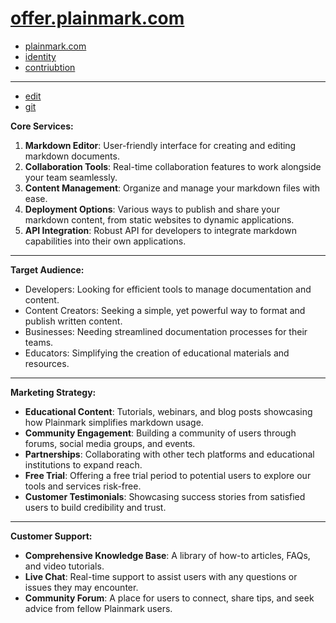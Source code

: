 # [offer.plainmark.com](http://offer.plainmark.com)

+ [plainmark.com](http://www.plainmark.com)
+ [identity](http://identity.plainmark.com)
+ [contriubtion](http://contriubtion.plainmark.com)

---

+ [edit](https://github.com/plain-mark/identity/edit/main/README.md)
+ [git](https://github.com/plain-mark/)


**Core Services:**

1. **Markdown Editor**: User-friendly interface for creating and editing markdown documents.
2. **Collaboration Tools**: Real-time collaboration features to work alongside your team seamlessly.
3. **Content Management**: Organize and manage your markdown files with ease.
4. **Deployment Options**: Various ways to publish and share your markdown content, from static websites to dynamic applications.
5. **API Integration**: Robust API for developers to integrate markdown capabilities into their own applications.

---

**Target Audience:**

- Developers: Looking for efficient tools to manage documentation and content.
- Content Creators: Seeking a simple, yet powerful way to format and publish written content.
- Businesses: Needing streamlined documentation processes for their teams.
- Educators: Simplifying the creation of educational materials and resources.

---

**Marketing Strategy:**

- **Educational Content**: Tutorials, webinars, and blog posts showcasing how Plainmark simplifies markdown usage.
- **Community Engagement**: Building a community of users through forums, social media groups, and events.
- **Partnerships**: Collaborating with other tech platforms and educational institutions to expand reach.
- **Free Trial**: Offering a free trial period to potential users to explore our tools and services risk-free.
- **Customer Testimonials**: Showcasing success stories from satisfied users to build credibility and trust.

---

**Customer Support:**

- **Comprehensive Knowledge Base**: A library of how-to articles, FAQs, and video tutorials.
- **Live Chat**: Real-time support to assist users with any questions or issues they may encounter.
- **Community Forum**: A place for users to connect, share tips, and seek advice from fellow Plainmark users.
